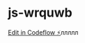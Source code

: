 # js-wrquwb

[Edit in Codeflow ⚡️](https://local.stackblitz.com:3000/~/github.com/AleksandrSl/js-wrquw-9213kmv-q-z)ллллл
